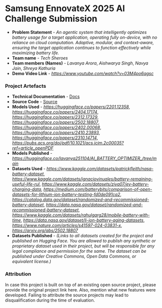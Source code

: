 # Samsung EnnovateX 2025 AI Challenge Submission

- **Problem Statement** - *An agentic system that intelligently optimizes battery usage for a target application, operating
fully on-device, with no reliance on cloud computation. Adaptive, modular, and context-aware,
ensuring the target application continues to function effectively while maximizing battery life.*
- **Team name** - *Tech Sheroes*
- **Team members (Names)** - *Lavanya Arora*, *Aishwarya Singh*, *Navya Jain*, *Shreya Kathuria* 
- **Demo Video Link** - *https://www.youtube.com/watch?v=03M4po6qgsc*


### Project Artefacts

- **Technical Documentation** - [Docs](docs)
- **Source Code** - [Source](src) 
- **Models Used** - *https://huggingface.co/papers/2201.12358*, *https://huggingface.co/papers/2404.17174*, *https://huggingface.co/papers/2312.17329*, *https://huggingface.co/papers/2502.18807*, *https://huggingface.co/papers/2402.00068*, *https://huggingface.co/papers/2410.23893*, *https://huggingface.co/papers/2310.14714*, *https://pubs.acs.org/doi/pdf/10.1021/acs.jcim.2c00035?ref=article_openPDF*
- **Models Published** - *https://huggingface.co/lavanya251104/AI_BATTERY_OPTIMIZER_/tree/main*
- **Datasets Used** - *https://www.kaggle.com/datasets/patrickfleith/nasa-battery-dataset*, *https://www.kaggle.com/datasets/ignaciovinuales/battery-remaining-useful-life-rul*, *https://www.kaggle.com/datasets/ziya07/ev-battery-charging-data*, *https://medium.com/batterybits/comparison-of-open-datasets-for-lithium-ion-battery-testing-fd0de091ca2*, *https://catalog.data.gov/dataset/randomized-and-recommissioned-battery-dataset*, *https://data.nasa.gov/dataset/randomized-and-recommissioned-battery-dataset*, *https://www.kaggle.com/datasets/rahulgarg28/mobile-battery-with-time*, *https://data.nasa.gov/dataset/li-ion-battery-aging-datasets*, *https://www.nature.com/articles/s41597-024-03831-x*, *https://arxiv.org/abs/2502.18807*
- **Datasets Published** - *(Links to all datasets created for the project and published on Hugging Face. You are allowed to publish any synthetic or proprietary dataset used in their project, but will be responsible for any legal compliance and permission for the same. The dataset can be published under Creative Commons, Open Data Commons, or equivalent license.)*

### Attribution 

In case this project is built on top of an existing open source project, please provide the original project link here. Also, mention what new features were developed. Failing to attribute the source projects may lead to disqualification during the time of evaluation.
